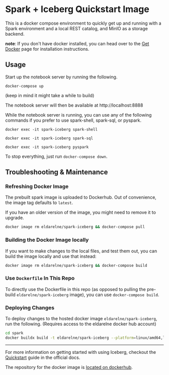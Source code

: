 <!--
 Licensed to the Apache Software Foundation (ASF) under one
 or more contributor license agreements.  See the NOTICE file
 distributed with this work for additional information
 regarding copyright ownership.  The ASF licenses this file
 to you under the Apache License, Version 2.0 (the
 "License"); you may not use this file except in compliance
 with the License.  You may obtain a copy of the License at

   http://www.apache.org/licenses/LICENSE-2.0

 Unless required by applicable law or agreed to in writing,
 software distributed under the License is distributed on an
 "AS IS" BASIS, WITHOUT WARRANTIES OR CONDITIONS OF ANY
 KIND, either express or implied.  See the License for the
 specific language governing permissions and limitations
 under the License.
-->

# Spark + Iceberg Quickstart Image

This is a docker compose environment to quickly get up and running with a Spark environment and a local REST
catalog, and MinIO as a storage backend.

**note**: If you don't have docker installed, you can head over to the [Get Docker](https://docs.docker.com/get-docker/)
page for installation instructions.

## Usage
Start up the notebook server by running the following.
```
docker-compose up
```
(keep in mind it might take a while to build)

The notebook server will then be available at http://localhost:8888

While the notebook server is running, you can use any of the following commands if you prefer to use spark-shell, spark-sql, or pyspark.
```
docker exec -it spark-iceberg spark-shell
```
```
docker exec -it spark-iceberg spark-sql
```
```
docker exec -it spark-iceberg pyspark
```

To stop everything, just run `docker-compose down`.

## Troubleshooting & Maintenance

### Refreshing Docker Image

The prebuilt spark image is uploaded to Dockerhub. Out of convenience, the image tag defaults to `latest`.

If you have an older version of the image, you might need to remove it to upgrade.
```bash
docker image rm eldarelne/spark-iceberg && docker-compose pull
```

### Building the Docker Image locally

If you want to make changes to the local files, and test them out, you can build the image locally and use that instead:

```bash
docker image rm eldarelne/spark-iceberg && docker-compose build
```

### Use `Dockerfile` In This Repo

To directly use the Dockerfile in this repo (as opposed to pulling the pre-build `eldarelne/spark-iceberg` image), you can use `docker-compose build`.

### Deploying Changes

To deploy changes to the hosted docker image `eldarelne/spark-iceberg`, run the following. (Requires access to the eldarelne docker hub account)

```sh
cd spark
docker buildx build -t eldarelne/spark-iceberg --platform=linux/amd64,linux/arm64 . --push
```

---

For more information on getting started with using Iceberg, checkout
the [Quickstart](https://iceberg.apache.org/spark-quickstart/) guide in the official docs.

The repository for the docker image is [located on dockerhub](https://hub.docker.com/r/eldarelne/spark-iceberg).
